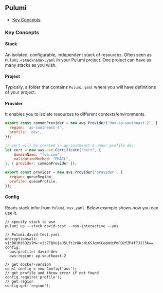 ## Pulumi

- [Key Concepts](#key-concepts)

### Key Concepts

#### Stack

An isolated, configurable, independent stack of resources. Often seen as `Pulumi.<stackname>.yaml` in your Pulumi project. One project can have as many stacks as you wish.

#### Project

Typically, a folder that contains `Pulumi.yaml` where you will have definitions of your project.

#### Provider

It enables you to isolate resources to different contexts/environments.

```js
export const commonProvider = new aws.Provider('dev-ap-southeast-2', {
  region: 'ap-southeast-2',
  profile: 'dev',
});

// cert will be created in ap-southeast-2 under profile dev
let cert = new aws.acm.Certificate("cert", {
    domainName: "foo.com",
    validationMethod: "EMAIL",
}, { provider: commonProvider });

export const provider = new aws.Provider('provider', {
  region: queueRegion,
  profile: queueProfile,
});
```

#### Config

Reads stack infor from `Pulumi.xxx.yaml`. Below example shows how you can use it.

```
// specify stack to use
pulumi up --stack david-test --non-interactive --yes

// Pulumi.david-test.yaml
encryptionsalt: v1:B81Mi6D2s7M=:v1:ZTQVujaJ5Lft2r8K:Ni6SJqmKCeqNdcPmPD2fZP4f7JJJ3A==
config:
  aws:profile: david-dev
  aws:region: ap-southeast-2

// get docker-version
const config = new Config('aws');
// get profile and throw error if not found
config.require('profile');
// get region
config.get('region');
```
